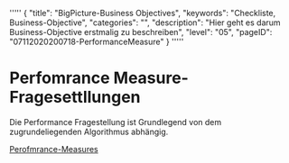 '''''
{
"title": "BigPicture-Business Objectives",
"keywords": "Checkliste, Business-Objective",
"categories": "",
"description": "Hier geht es darum Business-Objective erstmalig zu beschreiben",
"level": "05",
"pageID": "07112020200718-PerformanceMeasure"
}
'''''

<h1>Perfomrance Measure-Fragesettllungen</h1>

Die Performance Fragestellung ist Grundlegend von dem zugrundeliegenden Algorithmus abhängig.

[Perofmrance-Measures](./../Theorie/005_PerformanceMeasure.md)